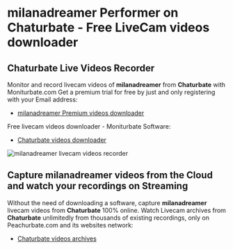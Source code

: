# milanadreamer Performer on Chaturbate - Free LiveCam videos downloader

## Chaturbate Live Videos Recorder

Monitor and record livecam videos of **milanadreamer** from **Chaturbate** with Moniturbate.com
Get a premium trial for free by just and only registering with your Email address:
* [milanadreamer Premium videos downloader](https://moniturbate.com/request-demo-licence-key.html)

Free livecam videos downloader - Moniturbate Software:
* [Chaturbate videos downloader](https://moniturbate.com/moniturbate-download-software.html)

![milanadreamer livecam videos recorder](https://peachurnet.com/templates/moniturbate-software.png)


## Capture milanadreamer videos from the Cloud and watch your recordings on Streaming

Without the need of downloading a software, capture **milanadreamer** livecam videos from **Chaturbate** 100% online.
Watch Livecam archives from **Chaturbate** unlimitedly from thousands of existing recordings, only on Peachurbate.com and its websites network:
* [Chaturbate videos archives](https://peachurnet.com/)